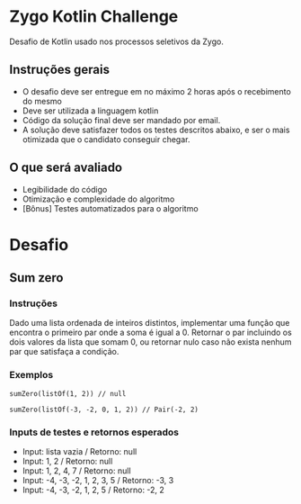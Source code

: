 # Zygo Kotlin Challenge

Desafio de Kotlin usado nos processos seletivos da Zygo.

## Instruções gerais

- O desafio deve ser entregue em no máximo 2 horas após o recebimento do mesmo
- Deve ser utilizada a linguagem kotlin
- Código da solução final deve ser mandado por email.
- A solução deve satisfazer todos os testes descritos abaixo, e ser o mais otimizada que o candidato conseguir chegar.

## O que será avaliado

- Legibilidade do código
- Otimização e complexidade do algoritmo
- [Bônus] Testes automatizados para o algoritmo

# Desafio

## Sum zero

### Instruções

Dado uma lista ordenada de inteiros distintos, implementar uma função que encontra o primeiro par onde a soma é igual a 0. Retornar o par incluindo os dois valores da lista que somam 0, ou retornar nulo caso não exista nenhum par que satisfaça a condição.

### Exemplos

```
sumZero(listOf(1, 2)) // null

sumZero(listOf(-3, -2, 0, 1, 2)) // Pair(-2, 2)
```

### Inputs de testes e retornos esperados

- Input: lista vazia / Retorno: null
- Input: 1, 2 / Retorno: null
- Input: 1, 2, 4, 7 / Retorno: null
- Input: -4, -3, -2, 1, 2, 3, 5 / Retorno: -3, 3
- Input: -4, -3, -2, 1, 2, 5 / Retorno: -2, 2
